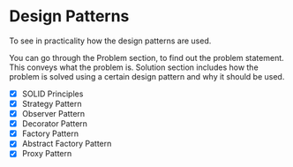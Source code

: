# Design Patterns
To see in practicality how the design patterns are used.

You can go through the Problem section, to find out the problem statement. This conveys what the problem is.
Solution section includes how the problem is solved using a certain design pattern and why it should be used.

- [x] SOLID Principles
- [x] Strategy Pattern
- [x] Observer Pattern
- [x] Decorator Pattern
- [x] Factory Pattern
- [x] Abstract Factory Pattern
- [x] Proxy Pattern
